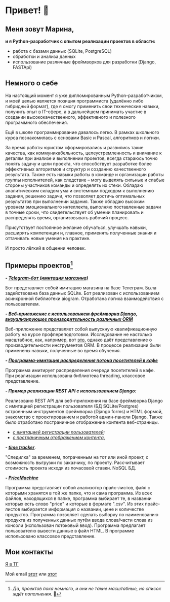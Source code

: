 # Привет! 👋
## Меня зовут **Марина**,

**и я Python-разработчик с опытом реализации проектов в области:**

- работа с базами данных (SQLite, PostgreSQL)
- обработки и анализа данных
- использование различные фреймворков для разработки (Django, FASTApi)

  
## Немного о себе
На настоящий момент я уже дипломированным Python-разработчиком, и моей целью является позиция программиста (удалённо либо гибридный формат), где я смогу применить свои технические навыки, получить опыт в IT-сфере, а в дальнейшем принимать участие в создании высококачественного, эффективного и полезного программного обеспечения.

Ещё в школе программирование давалось легко. В рамках школьного курса познакомилась с основами Basic и Pascal, алгоритмов и логики.

За время работы юристом сформировались и развились такие качества, как коммуникабельность, целеустремленность и внимание к деталям при анализе и выполнении проектов, всегда стараюсь точно понять задачу и цели проекта, что способствует разработке более эффективных алгоритмов и структур и созданию качественного результата. Также есть навыки работы в команде и организации работы группы исполнителей, как следствие – могу выделять сильные и слабые стороны участников команды и определять их стеки. Обладаю аналитическим складом ума и системным подходом к выполнению задания, решению задачи, что позволяет достичь оптимальных результатов при выполнении задания. Также обладаю высоким уровнем эмоционального интеллекта, выполняю поставленные задачи в точные сроки, что свидетельствует об умении планировать и распределять время, организовывать рабочий процесс.

Присутствует постоянное желание обучаться, улучшать навыки, расширять компетенции и, главное, применять полученные знания и оттачивать новые умения на практике.

И просто лёгкий в общении человек.


## Примеры проектов[^1]

***- [Telegram-бот (имитация магазина)](https://github.com/MVerseau/UU_Py_Dev/tree/8565f85ebd0173678f40341003ce6c123e36e8ec/Module14task6_refactored)***

Бот представляет собой имитацию магазина на базе Телеграм. Была задействована база данных SQLite. Бот реализован с использованием асинхронной библиотеки aiogram. Отработана логика взаимодействия с пользователем.

***- [Веб-приложение с использованием фреймворка Django, визуализирующее производительность различных ORM](https://github.com/MVerseau/ORMs)***

Веб-приложение представляет собой выпускную квалификационную работу на курсе профпереподготовки. Исследование не настолько масштабное, как, например, вот [это](https://github.com/tortoise/orm-benchmarks), однако даёт представление о производительности инструментов ORM. В процессе реализации были применены навыки, полученные во время обучения.

***- [Программа-имитация распределения потока посетителей в кафе](https://github.com/MVerseau/UU_Py_Dev/blob/724e85e6ea3744d1f2c9c1baea80792d88b0bccb/Module10task4.py)***

Программа имитирует распределения очереди посетителей в кафе. При реализации использована библиотека threading, классовое представление.

***- Пример реализации REST API с использованием Django:***

Реализовано REST API для веб-приложения на базе фреймворка Django с имитацией регистрации пользователя (БД SQLite/Postgres) встроенным инструментов фреймворка (Django forms) и HTML формой, знакомство с проектированием и работой админ-панели Django. Также было отработано постраничное отображение контента веб-страницы.

- *[с имитацией регистрации пользователей](https://github.com/MVerseau/UU_Learn_Django/tree/e2d10908b9ac18f3896492c701e4870546666de9/DjangoModule/UrbanDjango);*
- *[с постраничным отображением контента](https://github.com/MVerseau/UU_Py_Dev/tree/8565f85ebd0173678f40341003ce6c123e36e8ec/MyBlog)*,

***- [time tracker](https://github.com/MVerseau/Time_Tracker)***.

"Следилка" за временем, потраченным на тот или иной проект, с возможность выгрузки по заказчику, по проекту. Рассчитывает стоимость проекта исходя из почасовой ставки. NoSQL БД.

***- [PriceMachine](https://github.com/MVerseau/PriceMachine)***

Программа представляет собой анализотор прайс-листов, файл с которыми хранятся в той же папке, что и сама программа. Из всех файлов, находящихся в папке, программа выбирает те, в названии которых есть слово "price" и которые в формате ".csv". Из этих прайс-листов выбирается информация о названии, цене и количестве продуктов.
Программа позволяет сделать выборку по наименованию продукта из полученных данных путём ввода слова/части слова из консоли (использован потоковый ввод).
Программа предлагает пользователю вывести данные в файл HTML.
В программе использовано классовое представление.

[^1]: *Да, проектов пока немного, и они не такие масштабные, но список ждёт пополнения.* 🤗


## Мои контакты
[Я в ТГ](https://t.me/Marvers)

Мой email [этот](mverseau@gmail.com) или [этот](mverseau@yandex.ru)
